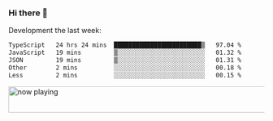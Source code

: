 ### Hi there 👋

Development the last week:
<!--START_SECTION:waka-->

```txt
TypeScript   24 hrs 24 mins  ████████████████████████▒   97.04 %
JavaScript   19 mins         ▒░░░░░░░░░░░░░░░░░░░░░░░░   01.32 %
JSON         19 mins         ▒░░░░░░░░░░░░░░░░░░░░░░░░   01.31 %
Other        2 mins          ░░░░░░░░░░░░░░░░░░░░░░░░░   00.18 %
Less         2 mins          ░░░░░░░░░░░░░░░░░░░░░░░░░   00.15 %
```

<!--END_SECTION:waka-->

<!--
**JASONPANGGO/jasonpanggo** is a ✨ _special_ ✨ repository because its `README.md` (this file) appears on your GitHub profile.

Here are some ideas to get you started:

- 🔭 I’m currently working on ...
- 🌱 I’m currently learning ...
- 👯 I’m looking to collaborate on ...
- 🤔 I’m looking for help with ...
- 💬 Ask me about ...
- 📫 How to reach me: ...
- 😄 Pronouns: ...
- ⚡ Fun fact: ...
-->

<a href="https://volt.fm/user/q8yd9e79csfr57rt" target="_blank"><img src="https://spotify-badge-egoist.vercel.app/api/now-playing" width="540" height="52" alt="now playing"></a>
